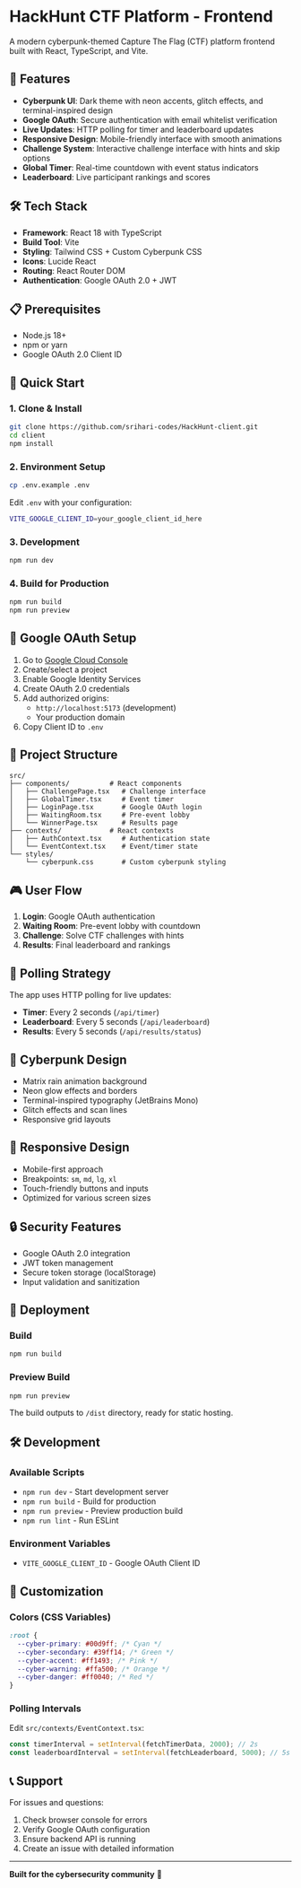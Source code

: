 # HackHunt CTF Platform - Frontend

A modern cyberpunk-themed Capture The Flag (CTF) platform frontend built with React, TypeScript, and Vite.

## 🚀 Features

- **Cyberpunk UI**: Dark theme with neon accents, glitch effects, and terminal-inspired design
- **Google OAuth**: Secure authentication with email whitelist verification
- **Live Updates**: HTTP polling for timer and leaderboard updates
- **Responsive Design**: Mobile-friendly interface with smooth animations
- **Challenge System**: Interactive challenge interface with hints and skip options
- **Global Timer**: Real-time countdown with event status indicators
- **Leaderboard**: Live participant rankings and scores

## 🛠️ Tech Stack

- **Framework**: React 18 with TypeScript
- **Build Tool**: Vite
- **Styling**: Tailwind CSS + Custom Cyberpunk CSS
- **Icons**: Lucide React
- **Routing**: React Router DOM
- **Authentication**: Google OAuth 2.0 + JWT

## 📋 Prerequisites

- Node.js 18+
- npm or yarn
- Google OAuth 2.0 Client ID

## 🚀 Quick Start

### 1. Clone & Install

```bash
git clone https://github.com/srihari-codes/HackHunt-client.git
cd client
npm install
```

### 2. Environment Setup

```bash
cp .env.example .env
```

Edit `.env` with your configuration:

```bash
VITE_GOOGLE_CLIENT_ID=your_google_client_id_here
```

### 3. Development

```bash
npm run dev
```

### 4. Build for Production

```bash
npm run build
npm run preview
```

## 🔧 Google OAuth Setup

1. Go to [Google Cloud Console](https://console.cloud.google.com/)
2. Create/select a project
3. Enable Google Identity Services
4. Create OAuth 2.0 credentials
5. Add authorized origins:
   - `http://localhost:5173` (development)
   - Your production domain
6. Copy Client ID to `.env`

## 📁 Project Structure

```
src/
├── components/          # React components
│   ├── ChallengePage.tsx   # Challenge interface
│   ├── GlobalTimer.tsx     # Event timer
│   ├── LoginPage.tsx       # Google OAuth login
│   ├── WaitingRoom.tsx     # Pre-event lobby
│   └── WinnerPage.tsx      # Results page
├── contexts/            # React contexts
│   ├── AuthContext.tsx     # Authentication state
│   └── EventContext.tsx    # Event/timer state
└── styles/
    └── cyberpunk.css       # Custom cyberpunk styling
```

## 🎮 User Flow

1. **Login**: Google OAuth authentication
2. **Waiting Room**: Pre-event lobby with countdown
3. **Challenge**: Solve CTF challenges with hints
4. **Results**: Final leaderboard and rankings

## 🔄 Polling Strategy

The app uses HTTP polling for live updates:

- **Timer**: Every 2 seconds (`/api/timer`)
- **Leaderboard**: Every 5 seconds (`/api/leaderboard`)
- **Results**: Every 5 seconds (`/api/results/status`)

## 🎨 Cyberpunk Design

- Matrix rain animation background
- Neon glow effects and borders
- Terminal-inspired typography (JetBrains Mono)
- Glitch effects and scan lines
- Responsive grid layouts

## 📱 Responsive Design

- Mobile-first approach
- Breakpoints: `sm`, `md`, `lg`, `xl`
- Touch-friendly buttons and inputs
- Optimized for various screen sizes

## 🔒 Security Features

- Google OAuth 2.0 integration
- JWT token management
- Secure token storage (localStorage)
- Input validation and sanitization

## 🚀 Deployment

### Build

```bash
npm run build
```

### Preview Build

```bash
npm run preview
```

The build outputs to `/dist` directory, ready for static hosting.

## 🛠️ Development

### Available Scripts

- `npm run dev` - Start development server
- `npm run build` - Build for production
- `npm run preview` - Preview production build
- `npm run lint` - Run ESLint

### Environment Variables

- `VITE_GOOGLE_CLIENT_ID` - Google OAuth Client ID

## 🔧 Customization

### Colors (CSS Variables)

```css
:root {
  --cyber-primary: #00d9ff; /* Cyan */
  --cyber-secondary: #39ff14; /* Green */
  --cyber-accent: #ff1493; /* Pink */
  --cyber-warning: #ffa500; /* Orange */
  --cyber-danger: #ff0040; /* Red */
}
```

### Polling Intervals

Edit `src/contexts/EventContext.tsx`:

```typescript
const timerInterval = setInterval(fetchTimerData, 2000); // 2s
const leaderboardInterval = setInterval(fetchLeaderboard, 5000); // 5s
```

## 📞 Support

For issues and questions:

1. Check browser console for errors
2. Verify Google OAuth configuration
3. Ensure backend API is running
4. Create an issue with detailed information

---

**Built for the cybersecurity community** 🔐
